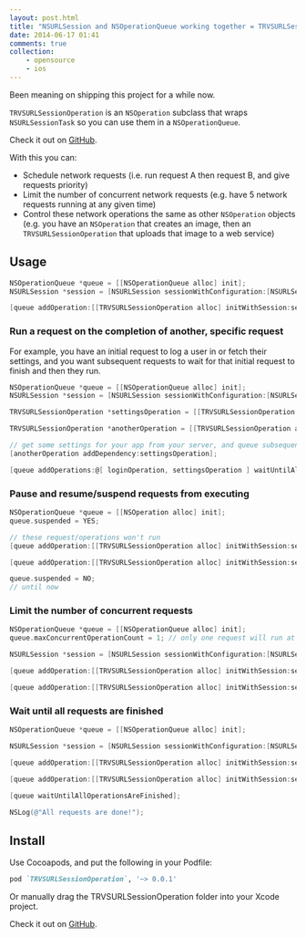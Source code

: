 ```yaml
---
layout: post.html
title: "NSURLSession and NSOperationQueue working together = TRVSURLSessionOperation"
date: 2014-06-17 01:41
comments: true
collection:
    - opensource
    - ios
---
```


Been meaning on shipping this project for a while now.

`TRVSURLSessionOperation` is an `NSOperation` subclass that wraps `NSURLSessionTask` so you can use them in a `NSOperationQueue`.

Check it out on [GitHub](https://github.com/travisjeffery/TRVSURLSessionOperation).

With this you can:

- Schedule network requests (i.e. run request A then request B, and give requests priority)
- Limit the number of concurrent network requests (e.g. have 5 network requests running at any given time)
- Control these network operations the same as other `NSOperation` objects (e.g. you have an `NSOperation` that creates an image, then an `TRVSURLSessionOperation` that uploads that image to a web service)

## Usage

``` objective-c
NSOperationQueue *queue = [[NSOperationQueue alloc] init];
NSURLSession *session = [NSURLSession sessionWithConfiguration:[NSURLSessionConfiguration defaultSessionConfiguration]];

[queue addOperation:[[TRVSURLSessionOperation alloc] initWithSession:session request:[NSURLRequest requestWithURL:@"https://twitter.com/travisjeffery"] completionHandler:^(NSData *data, NSURLResponse *response, NSError *error) { ... }]];
```

### Run a request on the completion of another, specific request

For example, you have an initial request to log a user in or fetch their settings, and you want subsequent requests to wait for that initial request to finish and then they run.

``` objective-c
NSOperationQueue *queue = [[NSOperationQueue alloc] init];
NSURLSession *session = [NSURLSession sessionWithConfiguration:[NSURLSessionConfiguration defaultSessionConfiguration]];

TRVSURLSessionOperation *settingsOperation = [[TRVSURLSessionOperation alloc] initWithSession:session request:[NSURLRequest requestWithURL:@"..."] completionHandler:^(NSData *data, NSURLResponse *response, NSError *error) { ... }];

TRVSURLSessionOperation *anotherOperation = [[TRVSURLSessionOperation alloc] initWithSession:session request:[NSURLRequest requestWithURL:@"..."] completionHandler:^(NSData *data, NSURLResponse *response, NSError *error) { ... }];

// get some settings for your app from your server, and queue subsequent requests that depend on those settings.
[anotherOperation addDependency:settingsOperation];

[queue addOperations:@[ loginOperation, settingsOperation ] waitUntilAllOperationsAreFinished:NO];
```

### Pause and resume/suspend requests from executing

``` objective-c
NSOperationQueue *queue = [[NSOperation alloc] init];
queue.suspended = YES;

// these request/operations won't run
[queue addOperation:[[TRVSURLSessionOperation alloc] initWithSession:session request:[NSURLRequest requestWithURL:@"https://twitter.com/travisjeffery"] completionHandler:^(NSData *data, NSURLResponse *response, NSError *error) { ... }]];

[queue addOperation:[[TRVSURLSessionOperation alloc] initWithSession:session request:[NSURLRequest requestWithURL:@"https://github.com/travisjeffery"] completionHandler:^(NSData *data, NSURLResponse *response, NSError *error) { ... }]];

queue.suspended = NO;
// until now
```

### Limit the number of concurrent requests

``` objective-c
NSOperationQueue *queue = [[NSOperationQueue alloc] init];
queue.maxConcurrentOperationCount = 1; // only one request will run at once

NSURLSession *session = [NSURLSession sessionWithConfiguration:[NSURLSessionConfiguration defaultSessionConfiguration]];

[queue addOperation:[[TRVSURLSessionOperation alloc] initWithSession:session request:[NSURLRequest requestWithURL:@"https://twitter.com/travisjeffery"] completionHandler:^(NSData *data, NSURLResponse *response, NSError *error) { ... }]];

[queue addOperation:[[TRVSURLSessionOperation alloc] initWithSession:session request:[NSURLRequest requestWithURL:@"https://github.com/travisjeffery"] completionHandler:^(NSData *data, NSURLResponse *response, NSError *error) { ... }]];
```

### Wait until all requests are finished


``` objective-c
NSOperationQueue *queue = [[NSOperationQueue alloc] init];

NSURLSession *session = [NSURLSession sessionWithConfiguration:[NSURLSessionConfiguration defaultSessionConfiguration]];

[queue addOperation:[[TRVSURLSessionOperation alloc] initWithSession:session request:[NSURLRequest requestWithURL:@"https://twitter.com/travisjeffery"] completionHandler:^(NSData *data, NSURLResponse *response, NSError *error) { ... }]];

[queue addOperation:[[TRVSURLSessionOperation alloc] initWithSession:session request:[NSURLRequest requestWithURL:@"https://github.com/travisjeffery"] completionHandler:^(NSData *data, NSURLResponse *response, NSError *error) { ... }]];

[queue waitUntilAllOperationsAreFinished];

NSLog(@"All requests are done!");
```

## Install

Use Cocoapods, and put the following in your Podfile:

``` ruby
pod `TRVSURLSessionOperation`, '~> 0.0.1'
```

Or manually drag the TRVSURLSessionOperation folder into your Xcode project.

Check it out on [GitHub](https://github.com/travisjeffery/TRVSURLSessionOperation).
